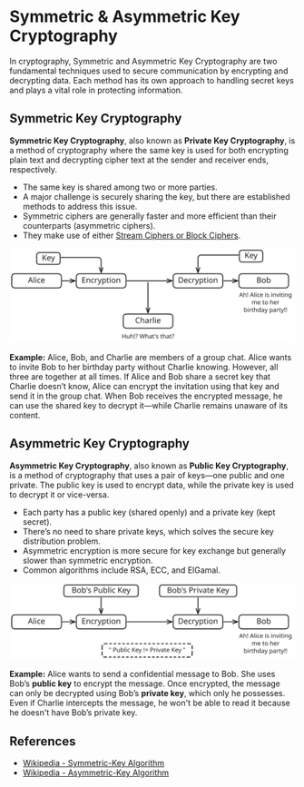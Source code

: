 # Symmetric & Asymmetric Key Cryptography

In cryptography, Symmetric and Asymmetric Key Cryptography are two fundamental techniques used to secure communication by encrypting and decrypting data. Each method has its own approach to handling secret keys and plays a vital role in protecting information.

## Symmetric Key Cryptography

**Symmetric Key Cryptography**, also known as **Private Key Cryptography**, is a method of cryptography where the same key is used for both encrypting plain text and decrypting cipher text at the sender and receiver ends, respectively.

- The same key is shared among two or more parties.
- A major challenge is securely sharing the key, but there are established methods to address this issue.
- Symmetric ciphers are generally faster and more efficient than their counterparts (asymmetric ciphers).
- They make use of either [Stream Ciphers or Block Ciphers](cryptography/stream_block.md).

![Symmetric Key Cryptography Example](../assets/cryptography/symmetric.svg)

**Example:** Alice, Bob, and Charlie are members of a group chat. Alice wants to invite Bob to her birthday party without Charlie knowing. However, all three are together at all times. If Alice and Bob share a secret key that Charlie doesn’t know, Alice can encrypt the invitation using that key and send it in the group chat. When Bob receives the encrypted message, he can use the shared key to decrypt it—while Charlie remains unaware of its content.

## Asymmetric Key Cryptography

**Asymmetric Key Cryptography**, also known as **Public Key Cryptography**, is a method of cryptography that uses a pair of keys—one public and one private. The public key is used to encrypt data, while the private key is used to decrypt it or vice-versa.

- Each party has a public key (shared openly) and a private key (kept secret).
- There’s no need to share private keys, which solves the secure key distribution problem.
- Asymmetric encryption is more secure for key exchange but generally slower than symmetric encryption.
- Common algorithms include RSA, ECC, and ElGamal.

![Asymmetric Key Cryptography Example](../assets/cryptography/asymmetric.svg)

**Example:** Alice wants to send a confidential message to Bob. She uses Bob’s **public key** to encrypt the message. Once encrypted, the message can only be decrypted using Bob’s **private key**, which only he possesses. Even if Charlie intercepts the message, he won't be able to read it because he doesn't have Bob’s private key.

## References

- [Wikipedia - Symmetric-Key Algorithm](https://en.wikipedia.org/wiki/Symmetric-key_algorithm)
- [Wikipedia - Asymmetric-Key Algorithm](https://en.wikipedia.org/wiki/Public-key_cryptography)
